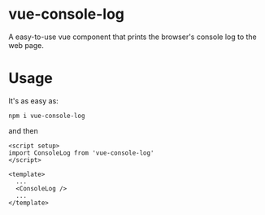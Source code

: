 # vue-console-log
A easy-to-use vue component that prints the browser's console log to the web page.
# Usage
It's as easy as:
```
npm i vue-console-log
```
and then
```
<script setup>
import ConsoleLog from 'vue-console-log'
</script>

<template>
  ...
  <ConsoleLog />
  ...
</template>
```
